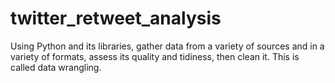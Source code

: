 # twitter_retweet_analysis
Using Python and its libraries, gather data from a variety of sources and in a variety of formats, assess its quality and tidiness, then clean it. This is called data wrangling.
